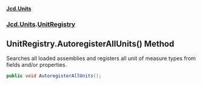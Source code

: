 #### [Jcd.Units](index.md 'index')

### [Jcd.Units](Jcd.Units.md 'Jcd.Units').[UnitRegistry](UnitRegistry.md 'Jcd.Units.UnitRegistry')

## UnitRegistry.AutoregisterAllUnits() Method

Searches all loaded assemblies and registers all unit of measure types from fields and/or properties.

```csharp
public void AutoregisterAllUnits();
```